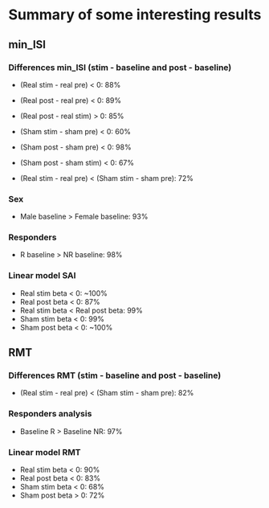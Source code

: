# Summary of some interesting results

## min_ISI

### Differences min_ISI (stim - baseline and post - baseline)

* (Real stim - real pre) < 0: 88%
* (Real post - real pre) < 0: 89%
* (Real post - real stim) > 0: 85%

* (Sham stim - sham pre) < 0: 60%
* (Sham post - sham pre) < 0: 98%
* (Sham post - sham stim) < 0: 67%

* (Real stim - real pre) < (Sham stim - sham pre): 72%

### Sex

* Male baseline > Female baseline: 93%

### Responders

* R baseline > NR baseline: 98%

### Linear model SAI

* Real stim beta < 0: ~100%
* Real post beta < 0: 87%
* Real stim beta < Real post beta: 99%
* Sham stim beta < 0: 99%
* Sham post beta < 0: ~100%

## RMT

### Differences RMT (stim - baseline and post - baseline)

* (Real stim - real pre) < (Sham stim - sham pre): 82%

### Responders analysis

* Baseline R > Baseline NR: 97%

### Linear model RMT

* Real stim beta < 0: 90%
* Real post beta < 0: 83%
* Sham stim beta < 0: 68%
* Sham post beta > 0: 72%

